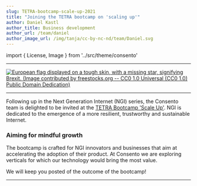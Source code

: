 ```yaml
---
slug: TETRA-bootcamp-scale-up-2021
title: "Joining the TETRA bootcamp on 'scaling up'"
author: Daniel Kastl
author_title: Business development
author_url: /team/daniel
author_image_url: /img/tanja/cc-by-nc-nd/team/Daniel.svg
---
```


import { License, Image } from '../src/theme/consento'

--- 

<a href="https://www.f6s.com/ngitetrascale-upbootcampmarch2021/about#!">
<Image
  src="img/external/fair-use/TETRA-bootcamp-2021-video.png"
  caption=""
  alt="European flag displayed on a tough skin, with a missing star, signifying Brexit. (Image contributed by freestocks.org -- CC0 1.0 Universal (CC0 1.0) Public Domain Dedication)"
/>
</a>

---

Following up in the Next Generation Internet (NGI) series, the Consento team is delighted to be invited at the <a href="https://www.f6s.com/ngitetrascale-upbootcampmarch2021/about#!">TETRA Bootcamp 'Scale Up'</a>. NGI is dedicated to the emergence of a more resilient, trustworthy and sustainable Internet.
<!--truncate-->

### Aiming for mindful growth

The bootcamp is crafted for NGI innovators and businesses that aim at accelerating the adoption of their product. At Consento we are exploring verticals for which our technology would bring the most value. 

We will keep you posted of the outcome of the bootcamp! 


--- 

<License author="yuko" year="2021" license="CC-BY-NC-SA" />

